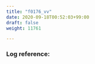 ```yaml
---
title: "f0176_vv"
date: 2020-09-18T00:52:03+99:00
draft: false
weight: 11761

---
```


### Log reference: <no value>

```
